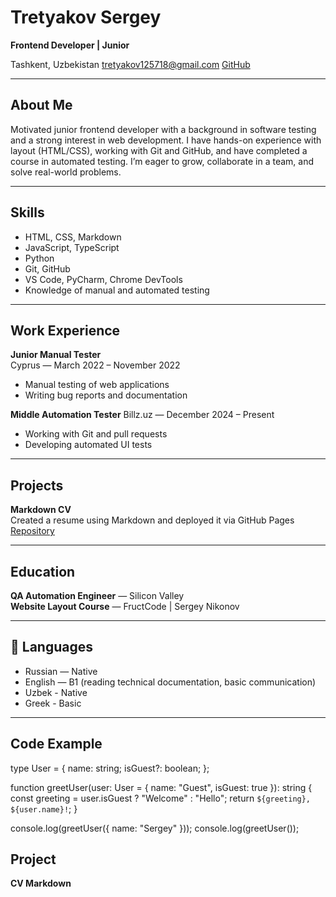 # Tretyakov Sergey  

**Frontend Developer | Junior**

 Tashkent, Uzbekistan
 tretyakov125718@gmail.com
 [GitHub](https://github.com/TretyakovSergey)

---

## About Me

 Motivated junior frontend developer with a background in software testing and a strong interest in web development. 
 I have hands-on experience with layout (HTML/CSS), working with Git and GitHub, and have completed a course in automated testing. 
 I’m eager to grow, collaborate in a team, and solve real-world problems.

---

## Skills

- HTML, CSS, Markdown  
- JavaScript, TypeScript
- Python
- Git, GitHub
- VS Code, PyCharm, Chrome DevTools
- Knowledge of manual and automated testing

---

## Work Experience

**Junior Manual Tester**  
Cyprus — March 2022 – November 2022  
- Manual testing of web applications  
- Writing bug reports and documentation  

**Middle Automation Tester**
Billz.uz — December 2024 – Present
- Working with Git and pull requests
- Developing automated UI tests

---

## Projects

**Markdown CV**  
Created a resume using Markdown and deployed it via GitHub Pages  
[Repository](https://github.com/TretyakovSergey/rsschool-cv)

---

## Education

**QA Automation Engineer** — Silicon Valley  
**Website Layout Course** — FructCode | Sergey Nikonov

---

## 💬 Languages

- Russian — Native
- English — B1 (reading technical documentation, basic communication)
- Uzbek - Native
- Greek - Basic

---

## Code Example

 type User = {
   name: string;
   isGuest?: boolean;
 };

 function greetUser(user: User = { name: "Guest", isGuest: true }): string {
   const greeting = user.isGuest ? "Welcome" : "Hello";
   return `${greeting}, ${user.name}!`;
 }

 console.log(greetUser({ name: "Sergey" }));
 console.log(greetUser());

## Project
**CV Markdown**
